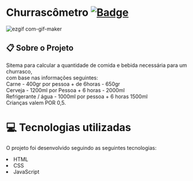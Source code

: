 # Churrascômetro [![ Badge](https://img.shields.io/badge/-Test_the_project_by_clicking_here-gray?style=flat-square&logo=&logoColor=white&link=https://https://https://https://juanfernandess.github.io/Churrascometro/)](https://juanfernandess.github.io/Churrascometro/)

![ezgif com-gif-maker](https://user-images.githubusercontent.com/80279567/115812361-a0693180-a3c7-11eb-959d-364d4b3f263a.gif)



## 📋 Sobre o Projeto
Sitema para calcular a quantidade de comida e bebida necessária para um churrasco,<br/>
com base nas informações seguintes:<br/>
Carne - 400gr por pessoa + de 6horas - 650gr<br/>
Cerveja - 1200ml por Pessoa + 6 horas - 2000ml<br/>
Refrigerante / água - 1000ml por pessoa + 6 horas 1500ml<br/>
Crianças valem POR 0,5.

# 💻 Tecnologias utilizadas
O projeto foi desenvolvido seguindo as seguintes tecnologias:

<li>HTML
<li>CSS
<li>JavaScript

